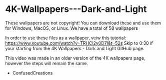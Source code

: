 # 4K-Wallpapers---Dark-and-Light
These wallpapers are not copyright!
You can download these and use them for 
Windows, MacOS, or Linux.
We have a total of 58 wallpapers

In order to use these files as a wallpaper, veiw this tutorial: https://www.youtube.com/watch?v=TRHCl2y0D7I&t=52s
Skip to 0:30 if your starting from the 4K Wallpapers - Dark and Light GitHub page.

This video was made in an older version of the 4K wallpapers page, however the steps will remain the same.

- ConfusedCreations
